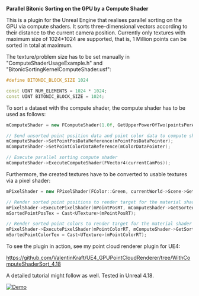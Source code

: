 **Parallel Bitonic Sorting on the GPU by a Compute Shader**

This is a plugin for the Unreal Engine that realises parallel sorting on the GPU via compute shaders. It sorts three-dimensional vectors according to their distance to the current camera position. Currently only textures with maximum size of 1024\*1024 are supported, that is, 1 Million points can be sorted in total at maximum.

The texture/problem size has to be set manually in "ComputeShaderUsageExample.h" and "BitonicSortingKernelComputeShader.usf":

```CPP
#define BITONIC_BLOCK_SIZE 1024
```
```CPP
const UINT NUM_ELEMENTS = 1024 * 1024;
const UINT BITONIC_BLOCK_SIZE = 1024;
```

To sort a dataset with the compute shader, the compute shader has to be used as follows:

```CPP
mComputeShader = new FComputeShader(1.0f, GetUpperPowerOfTwo(pointsPerAxis), GetUpperPowerOfTwo(pointsPerAxis), currentWorld->Scene->GetFeatureLevel());

// Send unsorted point position data and point color data to compute shader
mComputeShader->SetPointPosDataReference(mPointPosDataPointer);
mComputeShader->SetPointColorDataReference(mColorDataPointer);

// Execute parallel sorting compute shader
mComputeShader->ExecuteComputeShader(FVector4(currentCamPos));
```

Furthermore, the created textures have to be converted to usable textures via a pixel shader:
```CPP
mPixelShader = new FPixelShader(FColor::Green, currentWorld->Scene->GetFeatureLevel());

// Render sorted point positions to render target for the material shader
mPixelShader->ExecutePixelShader(mPointPosRT, mComputeShader->GetSortedPointPosTexture(), FColor::Red, 1.0f);
mSortedPointPosTex = Cast<UTexture>(mPointPosRT);

// Render sorted point colors to render target for the material shader
mPixelShader->ExecutePixelShader(mPointColorRT, mComputeShader->GetSortedPointColorsTexture(), FColor::Red, 1.0f);
mSortedPointColorTex = Cast<UTexture>(mPointColorRT);
```

To see the plugin in action, see my point cloud renderer plugin for UE4:

https://github.com/ValentinKraft/UE4_GPUPointCloudRenderer/tree/WithComputeShaderSort_4.18

A detailed tutorial might follow as well.
Tested in Unreal 4.18.

[![Demo](https://img.youtube.com/vi/jVZaz-0Y4Ek/0.jpg)](https://www.youtube.com/watch?v=jVZaz-0Y4Ek)
